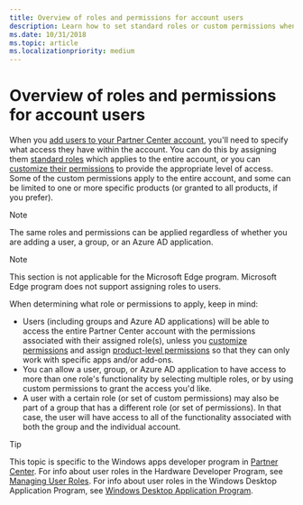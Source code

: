 ```yaml
---
title: Overview of roles and permissions for account users
description: Learn how to set standard roles or custom permissions when adding users to your Partner Center account.
ms.date: 10/31/2018
ms.topic: article
ms.localizationpriority: medium
---
```


# Overview of roles and permissions for account users

When you [add users to your Partner Center account](overview-users-groups-azure-ad-applications.md), you'll need to specify what access they have within the account. You can do this by assigning them [standard roles](assign-roles-to-account-users.md) which applies to the entire account, or you can [customize their permissions](overview-of-custom-permissions-for-account-users.md) to provide the appropriate level of access. Some of the custom permissions apply to the entire account, and some can be limited to one or more specific products (or granted to all products, if you prefer).

> [!NOTE]
> The same roles and permissions can be applied regardless of whether you are adding a user, a group, or an Azure AD application.

> [!NOTE]
> This section is not applicable for the Microsoft Edge program. Microsoft Edge program does not support assigning roles to users.

When determining what role or permissions to apply, keep in mind:

- Users (including groups and Azure AD applications) will be able to access the entire Partner Center account with the permissions associated with their assigned role(s), unless you [customize permissions](overview-of-custom-permissions-for-account-users.md) and assign [product-level permissions](assign-product-level-custom-permissions-to-account-users.md) so that they can only work with specific apps and/or add-ons.
- You can allow a user, group, or Azure AD application to have access to more than one role's functionality by selecting multiple roles, or by using custom permissions to grant the access you'd like.
- A user with a certain role (or set of custom permissions) may also be part of a group that has a different role (or set of permissions). In that case, the user will have access to all of the functionality associated with both the group and the individual account.

> [!TIP]
> This topic is specific to the Windows apps developer program in [Partner Center](https://partner.microsoft.com/dashboard). For info about user roles in the Hardware Developer Program, see [Managing User Roles](/windows-hardware/drivers/dashboard/hardware-dashboard-users-manage). For info about user roles in the Windows Desktop Application Program, see [Windows Desktop Application Program](/windows/desktop/appxpkg/windows-desktop-application-program#add-and-manage-account-users).
